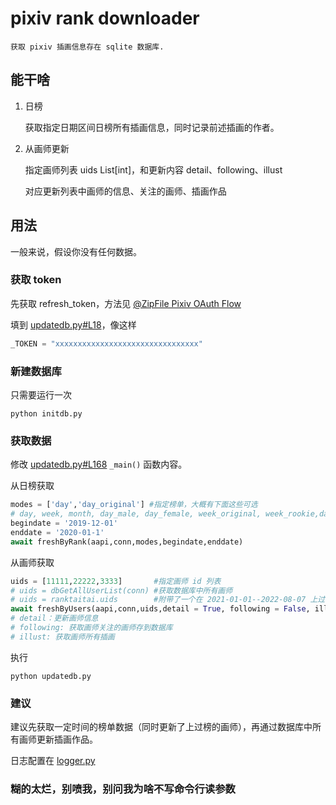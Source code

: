 # pixiv rank downloader

    获取 pixiv 插画信息存在 sqlite 数据库.

## 能干啥

1. 日榜

    获取指定日期区间日榜所有插画信息，同时记录前述插画的作者。

2. 从画师更新

    指定画师列表 uids List[int]，和更新内容 detail、following、illust
    
    对应更新列表中画师的信息、关注的画师、插画作品

## 用法

一般来说，假设你没有任何数据。

### 获取 token
先获取 refresh_token，方法见 [@ZipFile Pixiv OAuth Flow](https://gist.github.com/ZipFile/c9ebedb224406f4f11845ab700124362)


填到 [updatedb.py#L18](updatedb.py#L18)，像这样
```python
_TOKEN = "xxxxxxxxxxxxxxxxxxxxxxxxxxxxxxxx"
```

### 新建数据库

只需要运行一次

```shell
python initdb.py
```

### 获取数据

修改 [updatedb.py#L168](updatedb.py#L168) `_main()` 函数内容。

从日榜获取

``` python
modes = ['day','day_original'] #指定榜单，大概有下面这些可选
# day, week, month, day_male, day_female, week_original, week_rookie,day_r18, day_male_r18, day_female_r18, week_r18, week_r18g
begindate = '2019-12-01'
enddate = '2020-01-1'
await freshByRank(aapi,conn,modes,begindate,enddate)
```

从画师获取

```python
uids = [11111,22222,3333]       #指定画师 id 列表
# uids = dbGetAllUserList(conn) #获取数据库中所有画师
# uids = ranktaitai.uids        #附带了一个在 2021-01-01--2022-08-07 上过榜的画师列表
await freshByUsers(aapi,conn,uids,detail = True, following = False, illust = True)
# detail：更新画师信息
# following: 获取画师关注的画师存到数据库
# illust: 获取画师所有插画
```

执行

```shell
python updatedb.py
```

### 建议

建议先获取一定时间的榜单数据（同时更新了上过榜的画师），再通过数据库中所有画师更新插画作品。

日志配置在 [logger.py](logger.py)

### 糊的太烂，别喷我，别问我为啥不写命令行读参数